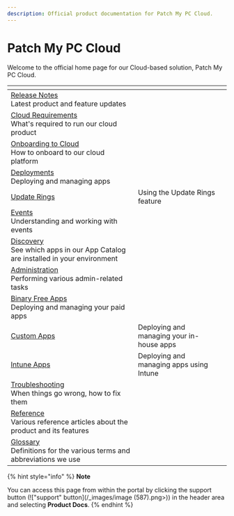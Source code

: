 ```yaml
---
description: Official product documentation for Patch My PC Cloud.
---
```


# Patch My PC Cloud

Welcome to the official home page for our Cloud-based solution, Patch My PC Cloud.

<table data-view="cards"><thead><tr><th></th><th></th><th></th></tr></thead><tbody><tr><td><a href="cloud-release-notes.md">Release Notes</a><br>Latest product and feature updates</td><td></td><td></td></tr><tr><td><a href="cloud-requirements.md">Cloud Requirements</a><br>What's required to run our cloud product</td><td></td><td></td></tr><tr><td><a href="onboard-to-cloud.md">Onboarding to Cloud</a><br>How to onboard to our cloud platform</td><td></td><td></td></tr><tr><td><a href="cloud-deployments/">Deployments</a><br>Deploying and managing apps</td><td></td><td></td></tr><tr><td><a href="cloud-deployments/cloud-update-rings/">Update Rings</a></td><td>Using the Update Rings feature</td><td></td></tr><tr><td><a href="cloud-events/">Events</a><br>Understanding and working with events</td><td></td><td></td></tr><tr><td><a href="cloud-troubleshooting/">Discovery</a><br>See which apps in our App Catalog are installed in your environment</td><td></td><td></td></tr><tr><td><a href="cloud-administration/">Administration</a><br>Performing various admin-related tasks</td><td></td><td></td></tr><tr><td><a href="binary-free-apps/">Binary Free Apps</a><br>Deploying and managing your paid apps<br></td><td></td><td></td></tr><tr><td><a href="custom-apps/">Custom Apps</a></td><td>Deploying and managing your in-house apps</td><td></td></tr><tr><td><a href="intune-apps/">Intune Apps</a></td><td>Deploying and managing apps using Intune</td><td></td></tr><tr><td><a href="cloud-troubleshooting/">Troubleshooting</a><br>When things go wrong, how to fix them</td><td></td><td></td></tr><tr><td><a href="cloud-reference/">Reference</a><br>Various reference articles about the product and its features</td><td></td><td></td></tr><tr><td><a href="cloud-glossary.md">Glossary</a><br>Definitions for the various terms and abbreviations we use</td><td></td><td></td></tr></tbody></table>

{% hint style="info" %}
**Note**

You can access this page from within the portal by clicking the support button (!\["support" button]\(/\_images/image (587).png>)) in the header area and selecting **Product Docs**.
{% endhint %}
